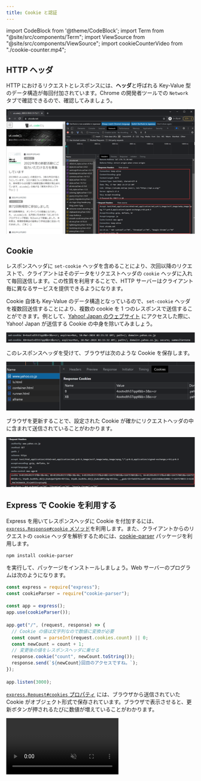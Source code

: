 ```yaml
---
title: Cookie と認証
---
```


import CodeBlock from '@theme/CodeBlock';
import Term from "@site/src/components/Term";
import ViewSource from "@site/src/components/ViewSource";
import cookieCounterVideo from "./cookie-counter.mp4";

## HTTP ヘッダ

HTTP におけるリクエストとレスポンスには、**ヘッダ**と呼ばれる Key-Value 型のデータ構造が毎回付加されています。Chrome の開発者ツールでの `Network` タブで確認できるので、確認してみましょう。

![HTTP ヘッダ](./http-headers.png)

## Cookie

レスポンスヘッダに `set-cookie` ヘッダを含めることにより、次回以降のリクエストで、クライアントはそのデータをリクエストヘッダの `cookie` ヘッダに入れて毎回送信します。この性質を利用することで、HTTP サーバーはクライアント毎に異なるサービスを提供できるようになります。

Cookie 自体も Key-Value のデータ構造となっているので、`set-cookie` ヘッダを複数回送信することにより、複数の cookie を 1 つのレスポンスで送信することができます。例として、[Yahoo! Japan のウェブサイト](https://www.yahoo.co.jp/) にアクセスした際に、Yahoo! Japan が送信する Cookie の中身を除いてみましょう。

![Yahoo! Japan の Cookie](./yahoo-cookies.png)

このレスポンスヘッダを受けて、ブラウザは次のような Cookie を保存します。

![保存された Cookie](./saved-cookies.png)

ブラウザを更新することで、設定された Cookie が確かにリクエストヘッダの中に含まれて送信されていることがわかります。

![リクエストに付加された Cookie](./sent-cookies.png)

## Express で Cookie を利用する

Express を用いてレスポンスヘッダに Cookie を付加するには、[`express.Response#cookie` メソッド](https://expressjs.com/ja/api.html#res.cookie)を利用します。また、クライアントからのリクエストの `cookie` ヘッダを解析するためには、[cookie-parser](https://www.npmjs.com/package/cookie-parser) パッケージを利用します。

```shell
npm install cookie-parser
```

を実行して、パッケージをインストールしましょう。Web サーバーのプログラムは次のようになります。

```javascript
const express = require("express");
const cookieParser = require("cookie-parser");

const app = express();
app.use(cookieParser());

app.get("/", (request, response) => {
  // Cookie の値は文字列なので数値に変換が必要
  const count = parseInt(request.cookies.count) || 0;
  const newCount = count + 1;
  // 変更後の値をレスポンスヘッダに乗せる
  response.cookie("count", newCount.toString());
  response.send(`${newCount}回目のアクセスですね。`);
});

app.listen(3000);
```

[`express.Request#cookies` プロパティ](https://expressjs.com/ja/api.html#req.cookies) には、ブラウザから送信されていた Cookie がオブジェクト形式で保存されています。ブラウザで表示させると、更新ボタンが押されるたびに数値が増えていることがわかります。

<video src={cookieCounterVideo} controls muted autoPlay loop />

プログラムの流れを整理すると、次の図のようになります。

![プログラムの流れ](./cookie-counter-timeline.png)

### 課題

- Chrome の開発者ツールを用いて、リクエストヘッダとレスポンスヘッダの内容を確認してみましょう。
- シークレットモードでページを開くと値はどうなるでしょうか。

## Cookie を用いた認証

ユーザー名とパスワードを用いて認証するタイプのアプリケーションを考えてみましょう。ユーザー名とパスワードを、そのまま Cookie に入れてしまうと、データが悪意のある第三者に奪われてしまうリスクが高まります。

このため、ログインが成功したタイミングで、クライアントに対してランダムな ID を発行し、Cookie に保存させておくことが一般的です（**セッション ID** と呼ばれる）。次回以降のアクセスでは、このセッション ID を用いて認証を行います。このフローを図にすると、次のようになります。

![セッション](./session.png)

### 課題

ユーザーが自分のユーザー名とパスワードでログインし、プロフィールを表示できるウェブアプリケーションを作成してみましょう。

`schema.prisma` は次の通りとします。

```javascript title=schema.prisma
model User {
  id       Int    @id @default(autoincrement())
  username String @unique
  password String
}

model Session {
  id     String @id // 一意でランダムなID
  userId Int // User の ID
}
```
